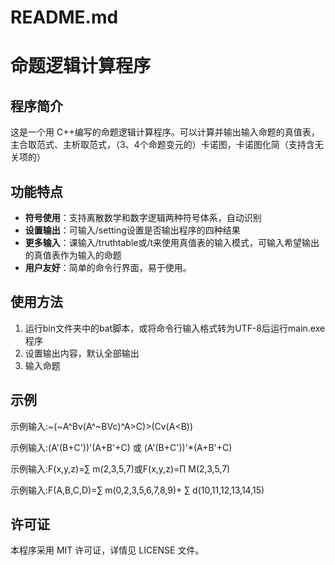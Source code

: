 # README.md

# 命题逻辑计算程序

## 程序简介

这是一个用 C++编写的命题逻辑计算程序。可以计算并输出输入命题的真值表，主合取范式、主析取范式，（3、4个命题变元的）卡诺图，卡诺图化简（支持含无关项的）

## 功能特点

- **符号使用**：支持离散数学和数字逻辑两种符号体系，自动识别
- **设置输出**：可输入/setting设置是否输出程序的四种结果
- **更多输入**：课输入/truthtable或/t来使用真值表的输入模式，可输入希望输出的真值表作为输入的命题
- **用户友好**：简单的命令行界面，易于使用。

## 使用方法
1. 运行bin文件夹中的bat脚本，或将命令行输入格式转为UTF-8后运行main.exe程序
2. 设置输出内容，默认全部输出
3. 输入命题

## 示例

示例输入:~(~A^Bv(A^~BVc)^A>C)>(Cv(A<B))

示例输入:(A'(B+C'))'(A+B'+C) 或 (A'(B+C'))'*(A+B'+C)

示例输入:F(x,y,z)=∑ m(2,3,5,7)或F(x,y,z)=∏ M(2,3,5,7)

示例输入:F(A,B,C,D)=∑ m(0,2,3,5,6,7,8,9)+ ∑ d(10,11,12,13,14,15)

## 许可证

本程序采用 MIT 许可证，详情见 LICENSE 文件。
